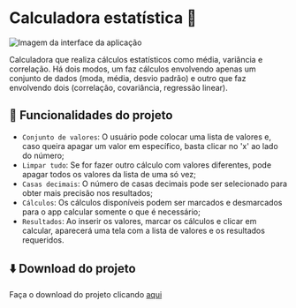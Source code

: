 # Calculadora estatística 🧮

![Imagem da interface da aplicação](https://github.com/leandro-pessoa/calculadora_estatistica/assets/119120060/554e7a83-4eb6-410f-8a8e-6652c8b5bd52)

Calculadora que realiza cálculos estatísticos como média, variância e correlação. Há dois modos, um faz cálculos envolvendo apenas um conjunto de dados (moda, média, desvio padrão) e outro que faz envolvendo dois (correlação, covariância, regressão linear).

## 🔨 Funcionalidades do projeto

- `Conjunto de valores`: O usuário pode colocar uma lista de valores e, caso queira apagar um valor em específico, basta clicar no 'x' ao lado do número;
- `Limpar tudo`: Se for fazer outro cálculo com valores diferentes, pode apagar todos os valores da lista de uma só vez;
- `Casas decimais`: O número de casas decimais pode ser selecionado para obter mais precisão nos resultados;
- `Cálculos`: Os cálculos disponíveis podem ser marcados e desmarcados para o app calcular somente o que é necessário;
- `Resultados`: Ao inserir os valores, marcar os cálculos e clicar em calcular, aparecerá uma tela com a lista de valores e os resultados requeridos.

## ⬇️ Download do projeto

Faça o download do projeto clicando <a href='' download>aqui</a>





